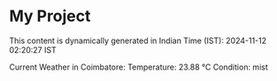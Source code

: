 # My Project

This content is dynamically generated in Indian Time (IST): 2024-11-12 02:20:27 IST


Current Weather in Coimbatore:
Temperature: 23.88 °C
Condition: mist
